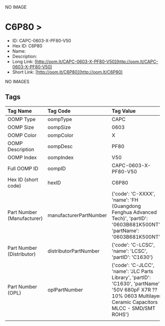 


  
NO IMAGE  
# C6P80 > 

- ID: CAPC-0603-X-PF80-V50
- Hex ID: C6P80
- Name: 
- Description: 
- Long Link: [http://oom.lt/CAPC-0603-X-PF80-V50](http://oom.lt/CAPC-0603-X-PF80-V50)
- Short Link: [http://oom.lt/C6P80](http://oom.lt/C6P80)
  
NO IMAGES  
## Tags
  

|Tag Name|Tag Code|Tag Value|
| :--- | :--- | :--- |
|OOMP Type|oompType|CAPC|
|OOMP Size|oompSize|0603|
|OOMP Color|oompColor|X|
|OOMP Description|oompDesc|PF80|
|OOMP Index|oompIndex|V50|
|Full OOMP ID|oompID|CAPC-0603-X-PF80-V50|
|Hex ID (short code)|hexID|C6P80|
|Part Number (Manufacturer)|manufacturerPartNumber|{'code': 'C-XXXX', 'name': 'FH (Guangdong Fenghua Advanced Tech)', 'partID': '0603B681K500NT', 'partName': '0603B681K500NT'}|
|Part Number (Distributor)|distributorPartNumber|{'code': 'C-LCSC', 'name': 'LCSC', 'partID': 'C1630'}|
|Part Number (OPL)|oplPartNumber|{'code': 'C-JLCC', 'name': 'JLC Parts Library', 'partID': 'C1630', 'partName': '50V 680pF X7R ??10% 0603  Multilayer Ceramic Capacitors MLCC - SMD/SMT ROHS'}|
||||
